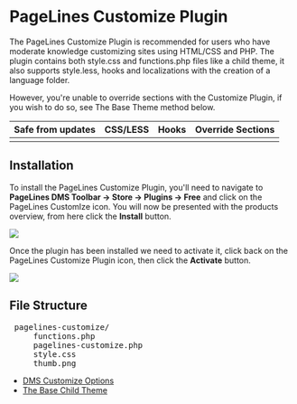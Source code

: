 # PageLines Customize Plugin #

The PageLines Customize Plugin is recommended for users who have moderate knowledge customizing sites using HTML/CSS and PHP. The plugin contains both style.css and functions.php files like a child theme, it also supports style.less, hooks and localizations with the creation of a language folder.

However, you're unable to override sections with the Customize Plugin, if you wish to do so, see The Base Theme method below.

<table class="table table-striped table-bordered table-condensed">
	<thead>
		<tr>
			<th>Safe from updates</th>
			<th>CSS/LESS</th>
			<th>Hooks</th>
			<th>Override Sections</th>
		</tr>
	</thead>
	<tbody>
		<tr>
			<td><i class="icon-ok text-success"></td>
			<td><i class="icon-ok text-success"></td>
			<td><i class="icon-ok text-success"></td>
			<td><i class="icon-remove text-error"></td>
		</tr>
	</tbody>
</table>

## Installation ##

To install the PageLines Customize Plugin, you'll need to navigate to **PageLines DMS Toolbar &rarr; Store &rarr; Plugins &rarr; Free** and click on the PageLines CustomIze icon. You will now be presented with the products overview, from here click the **Install** button.

![](https://raw.github.com/pagelines/Docs/master/gh-pages-template/public/img/install-customize-plugin.jpg)

Once the plugin has been installed we need to activate it, click back on the PageLines Customize Plugin icon, then click the **Activate** button.

![](https://raw.github.com/pagelines/Docs/master/gh-pages-template/public/img/activate-customize-plugin.jpg)


## File Structure ##

<pre>
<i class="icon-folder-open"></i> pagelines-customize/
	<i class="icon-file"></i> functions.php
	<i class="icon-file"></i> pagelines-customize.php
	<i class="icon-file"></i> style.css
	<i class="icon-file"></i> thumb.png
</pre>





<div class="row-fluid">
	<div class="span12">
		<ul class="pager">
			<li class="pull-left"><a href="http://docs.pagelines.com/customize/dms-customize-options"><i class="icon-arrow-left"></i> DMS Customize Options</a></li>
  			<li class="pull-right"><a href="http://docs.pagelines.com/customize/base-child-theme">The Base Child Theme <i class="icon-arrow-right"></i></a></li>
		</ul>
	</div>
</div>